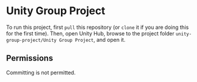 # Unity Group Project 
To run this project, first `pull` this repository (or `clone` it if you are doing this for the first time). Then, open Unity Hub, browse to the project folder `unity-group-project/Unity Group Project`, and open it.

## Permissions 
Committing is not permitted.